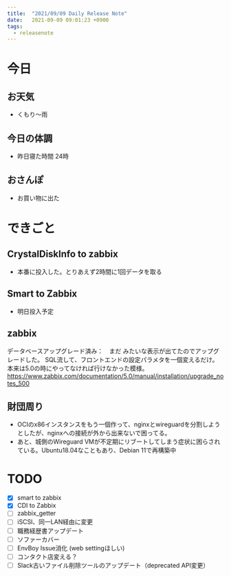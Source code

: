 ```yaml
---
title:  "2021/09/09 Daily Release Note"
date:   2021-09-09 09:01:23 +0900
tags:
  - releasenote
---
```

# 今日

## お天気

* くもり〜雨

## 今日の体調

* 昨日寝た時間 24時

## おさんぽ

* お買い物に出た

# できごと

## CrystalDiskInfo to zabbix

* 本番に投入した。とりあえず2時間に1回データを取る

## Smart to Zabbix

* 明日投入予定

## zabbix

データベースアップグレード済み：　まだ
みたいな表示が出てたのでアップグレードした。 SQL流して、フロントエンドの設定パラメタを一個変えるだけ。
本来は5.0の時にやってなければ行けなかった模様。
https://www.zabbix.com/documentation/5.0/manual/installation/upgrade_notes_500

## 財団周り

* OCIのx86インスタンスをもう一個作って、nginxとwireguardを分割しようとしたが、nginxへの接続が外から出来ないで困ってる。
* あと、城側のWireguard VMが不定期にリブートしてしまう症状に困らされている。Ubuntu18.04なこともあり、Debian 11で再構築中

# TODO 

- [x] smart to zabbix
- [x] CDI to Zabbix
- [ ] zabbix_getter
- [ ] iSCSI、同一LAN経由に変更
- [ ] 職務経歴書アップデート
- [ ] ソファーカバー
- [ ] EnvBoy Issue消化 (web settingほしい)
- [ ] コンタクト店変える？
- [ ] Slack古いファイル削除ツールのアップデート（deprecated API変更）
